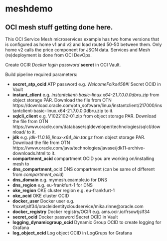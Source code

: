 # meshdemo

## OCI mesh stuff getting done here.

This OCI Service Mesh microservices example has two home versions that is configured as home v1 and v2 and load routed 50-50 between them. Only home v2 calls the price component for JSON data.
Services and Mesh (re)deployment is done from OCI DevOps.


Create OCIR <i>Docker login password</i> <b>secret</b> in OCI Vault.

Build pipeline required parameters: 
<ul>
<li><b>secret_atp_ocid</b> ATP password e.g. <i>WelcomeFolks456#!</i> Secret OCID in Vault</li>
<li><b>instant_client</b> e.g. <i>instantclient-basic-linux.x64-21.7.0.0.0dbru.zip</i> from object storage PAR. Download the file from OTN https://download.oracle.com/otn_software/linux/instantclient/217000/instantclient-basic-linux.x64-21.7.0.0.0dbru.zip to it.</li>
<li><b>sqlcli_client</b> e.g. V1022102-01.zip from object storage PAR. Download the file from OTN https://www.oracle.com/database/sqldeveloper/technologies/sqlcl/download/ to it.</li>
<li><b>jdk</b> e.g. <i>jdk-11.0.16_linux-x64_bin.tar.gz</i> from object storage PAR. Download the file from OTN https://www.oracle.com/java/technologies/javase/jdk11-archive-downloads.html to it.</li>
<li><b>compartment_ocid</b> compartment OCID you are working on/installing mesh to</li>
<li><b>dns_compartment</b>_ocid DNS compartment (can be same of different from <i>compartment_ocid</i>)</li>
<li><b>dns_domain</b> e.g. mymesh.example.io for DNS</li>
<li><b>dns_region</b> e.g. eu-frankfurt-1 for DNS</li>
<li><b>oke_region</b> OKE cluster region e.g. eu-frankfurt-1</li>
<li><b>oke_ocid</b> OKE cluster OCID</li>
<li><b>docker_user</b> Docker user e.g. frsxwtjslf34/oracleidentitycloudservice/mika.rinne@oracle.com</li>
<li><b>docker_registry</b> Docker registry/OCIR e.g. ams.ocir.io/frsxwtjslf34</li>
<li><b>secret_ocid</b> Docker password Secret OCID in Vault</li>
<li><b>logging_dynamicgroup_ocid</b> Dynamic Group OCID to create logging for Grafana</li>
<li><b>log_object_ocid</b> Log object OCID in LogGrups for Grafana</li>
</ul>
